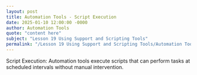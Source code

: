 ```yaml
---
layout: post
title: Automation Tools - Script Execution
date: 2025-01-10 12:00:00 -0000
author: Automation Tools
quote: "content here"
subject: "Lesson 19 Using Support and Scripting Tools"
permalink: "/Lesson 19 Using Support and Scripting Tools/Automation Tools/Automation Tools - Script Execution"
---
```


Script Execution: Automation tools execute scripts that can perform tasks at scheduled intervals without manual intervention.
